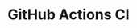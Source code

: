 # GitHub Actions CI






















































































































































































































































































































































































































































































































































































































































































































































































































































































































































































































































































































































































































































































































































































































































































































































































































































































































































































































































































































































































































































































































































































































































































































































































































































